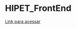 # HIPET_FrontEnd

<a href="https://leonardowap.github.io/HIPET_FrontEnd/screens/login/login.html">Link para acessar </a>
